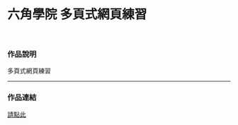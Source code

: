# 六角學院 多頁式網頁練習
<br>
<h3>作品說明</h3>
<p>多頁式網頁練習</p>
<hr>
<h3>作品連結</h3>
<a href="https://asd25202002.github.io/Hex-School-HTML2/">請點此</a>
